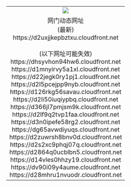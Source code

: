 ﻿<table>
  <tr></tr>
  <tr><td colspan=2 align=center><img src="https://d2uxjjkepbztxu.cloudfront.net/Up/oGate.jpg" /></td></tr>
  <tr><td colspan=2 align=center>网门动态网址<br/>(最新)
<br>https://d2uxjjkepbztxu.cloudfront.net
<br/><br/>(以下网址可能失效)
<br>https://dhsyvhon94hw6.cloudfront.net
<br>https://d1mnyirvy5a1xl.cloudfront.net
<br>https://d22jegk0ry1pj1.cloudfront.net
<br>https://d2l5pcejpp9nyb.cloudfront.net
<br>https://d126rkg56savau.cloudfront.net
<br>https://d2li50iuqiypbq.cloudfront.net
<br>https://d366jl7pmjsm9k.cloudfront.net
<br>https://d2lf9q2tvp1faa.cloudfront.net
<br>https://d3n0ipefe58rg2.cloudfront.net
<br>https://dg65avwdiyuqs.cloudfront.net
<br>https://d2zuwrsh8bnv0d.cloudfront.net
<br>https://d2s2xc9phqj07q.cloudfront.net
<br>https://d2864q0ucblbn5.cloudfront.net
<br>https://d14vles0hhzy19.cloudfront.net
<br>https://dv90i09y4aume.cloudfront.net
<br>https://d28mhru1nvuodr.cloudfront.net
    </td>
  </tr>
</table>
